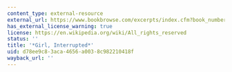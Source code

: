 ```yaml
---
content_type: external-resource
external_url: https://www.bookbrowse.com/excerpts/index.cfm?book_number=241
has_external_license_warning: true
license: https://en.wikipedia.org/wiki/All_rights_reserved
status: ''
title: '*Girl, Interrupted*'
uid: d78ee9c8-3aca-4656-a003-8c982210418f
wayback_url: ''
---
```

